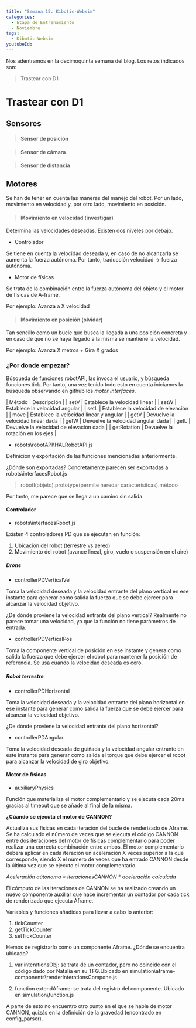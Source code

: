 ```yaml
---
title: "Semana 15. Kibotic-Websim"
categories:
  - Etapa de Entrenamiento
  - Noviembre
tags:
  - Kibotic-Websim
youtubeId: 
---
```



Nos adentramos en la decimoquinta semana del blog. Los retos indicados son:

> Trastear con D1 

# Trastear con D1

## Sensores

> #### Sensor de posición

> #### Sensor de cámara 

> #### Sensor de distancia

## Motores

Se han de tener en cuenta las maneras del manejo del robot. Por un lado, movimiento en velocidad y, por otro lado, movimiento en posición.

> #### Movimiento en velocidad (investigar)

Determina las velocidades deseadas. Existen dos niveles por debajo.

- Controlador

Se tiene en cuenta la velocidad deseada y, en caso de no alcanzarla se aumenta la fuerza autónoma. Por tanto, traducción velocidad -> fuerza autónoma. 

- Motor de físicas 

Se trata de la combinación entre la fuerza autónoma del objeto y el motor de físicas de A-frame.

Por ejemplo: Avanza a X velocidad

> #### Movimiento en posición (olvidar)

Tan sencillo como un bucle que busca la llegada a una posición concreta y en caso de que no se haya llegado a la misma se mantiene la velocidad. 

Por ejemplo: Avanza X metros + Gira X grados

### ¿Por donde empezar? 

Búsqueda de funciones robotAPI, las invoca el usuario, y búsqueda funciones tick. Por tanto, una vez tenido todo esto en cuenta iniciamos la búsqueda observando en github los *motor interfaces*.

| Método | Descripción |
| setV | Establece la velocidad linear | 
| setW | Establece la velocidad angular | 
| setL | Establece la velocidad de elevación | 
| move | Establece la velocidad linear y angular | 
| getV | Devuelve la velocidad linear dada | 
| getW | Devuelve la velocidad angular dada | 
| getL | Devuelve la velocidad de elevación dada | 
| getRotation | Devuelve la rotación en los ejes | 

- robots\robotAPI\HALRobotAPI.js

Definición y exportación de las funciones mencionadas anteriormente. 

¿Dónde son exportadas? Concretamente parecen ser exportadas a robots\interfacesRobot.js

> robotI(objeto).prototype(permite heredar caracterísitcas).método

Por tanto, me parece que se llega a un camino sin salida. 

#### Controlador

- robots\interfacesRobot.js

Existen 4 controladores PD que se ejecutan en función:

1. Ubicación del robot (terrestre vs aereo)
2. Movimiento del robot (avance lineal, giro, vuelo o suspensión en el aire)

##### **Drone**

* controllerPDVerticalVel

Toma la velocidad deseada y la velocidad entrante del plano vertical en ese instante para generar como salida la fuerza que se debe ejercer para alcanzar la velocidad objetivo. 

¿De dónde proviene la velocidad entrante del plano vertical? Realmente no parece tomar una velocidad, ya que la función no tiene parámetros de entrada.

* controllerPDVerticalPos

Toma la componente vertical de posición en ese instante y genera como salida la fuerza que debe ejercer el robot para mantener la posición de referencia. Se usa cuando la velocidad deseada es cero. 

##### **Robot terrestre**

* controllerPDHorizontal

Toma la velocidad deseada y la velocidad entrante del plano horizontal en ese instante para generar como salida la fuerza que se debe ejercer para alcanzar la velocidad objetivo. 

¿De dónde proviene la velocidad entrante del plano horizontal?

* controllerPDAngular

Toma la velocidad deseada de guiñada y la velocidad angular entrante en este instante para generar como salida el torque que debe ejercer el robot para alcanzar la velocidad de giro objetivo.

#### Motor de físicas

* auxiliaryPhysics

Función que materializa el motor complementario y se ejecuta cada 20ms gracias al timeout que se añade al final de la misma. 

**¿Cúando se ejecuta el motor de CANNON?**

Actualiza sus físicas en cada iteración del bucle de renderizado de Aframe. Se ha calculado el número de veces que se ejecuta el código CANNON entre dos iteraciones del motor de físicas complementario para poder realizar una correcta combinación entre ambos. El motor complementario deberá aplicar en cada iteración un aceleración X veces superior a la que corresponde, siendo X el número de veces que ha entrado CANNON desde la última vez que se ejecuto el motor complementario. 

*Aceleración aútonoma = iteracionesCANNON * aceleración calculada*

El cómputo de las iteraciones de CANNON se ha realizado creando un nuevo componente auxiliar que hace incrementar un contador por cada tick de renderizado que ejecuta Aframe. 

Variables y funciones añadidas para llevar a cabo lo anterior:

1. tickCounter
2. getTickCounter
3. setTickCounter 

Hemos de registrarlo como un componente Aframe. ¿Dónde se encuentra ubicado? 

1. var interationsObj: se trata de un contador, pero no coincide con el código dado por Natalia en su TFG.Ubicado en simulation\aframe-components\renderInterationsCompone.js

2. function extendAframe: se trata del registro del componente. Ubicado en simulation\function.js  

A parte de esto no encuentro otro punto en el que se hable de motor CANNON, quizás en la definición de la gravedad (encontrado en config_parser).